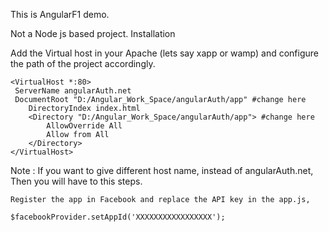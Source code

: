 This is AngularF1 demo.

Not a Node js based project.
Installation

    
Add the Virtual host in your Apache (lets say xapp or wamp) and configure the path of the project accordingly.

    <VirtualHost *:80>
     ServerName angularAuth.net
     DocumentRoot "D:/Angular_Work_Space/angularAuth/app" #change here
        DirectoryIndex index.html
        <Directory "D:/Angular_Work_Space/angularAuth/app"> #change here
            AllowOverride All
            Allow from All
        </Directory>
    </VirtualHost>

Note : If you want to give different host name, instead of angularAuth.net, Then you will have to this steps.

    Register the app in Facebook and replace the API key in the app.js, 
    
    $facebookProvider.setAppId('XXXXXXXXXXXXXXXXX');
